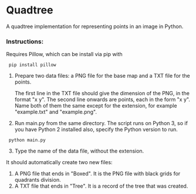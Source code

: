 # Quadtree

A quadtree implementation for representing points in an image in Python.


### Instructions:

Requires Pillow, which can be install via pip with
```
 pip install pillow
```

1. Prepare two data files: a PNG file for the base map and a TXT file for the points.

   The first line in the TXT file should give the dimension of the PNG, in the format "x y".
   The second line onwards are points, each in the form "x y".
   Name both of them the same except for the extension, for example "example.txt" and "example.png".
 
2. Run main.py from the same directory. The script runs on Python 3, so if you have Python 2 installed also, specify the Python version to run.
 ```
  python main.py
 ```
 
3. Type the name of the data file, without the extension.

It should automatically create two new files:

1. A PNG file that ends in "Boxed". It is the PNG file with black grids for quadrants division.
2. A TXT file that ends in "Tree". It is a record of the tree that was created.
